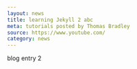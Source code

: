 ```yaml
---
layout: news
title: learning Jekyll 2 abc
meta: tutorials posted by Thomas Bradley
source: https://www.youtube.com/
category: news
---
```


blog entry 2
